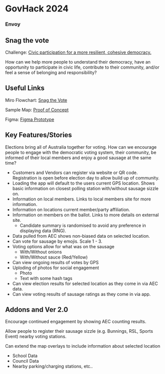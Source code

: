 # GovHack 2024
### Envoy

## Snag the vote

Challenge: [Civic participation for a more resilient, cohesive democracy.](https://hackerspace.govhack.org/challenges/civic_participation_for_a_more_resilient_cohesive_democracy)

How can we help more people to understand their democracy, have an opportunity to participate in civic life, contribute to their community, and/or feel a sense of belonging and responsibility?

## Useful Links

Miro Flowchart: [Snag the Vote](https://miro.com/app/board/uXjVKiUvmvw=/)

Sample Map: [Proof of Concept](https://www.arcgis.com/apps/mapviewer/index.html?webmap=88d2b75f8cd24ec0bbfc0d75c906e83b)

Figma: [Figma Prototype](https://www.figma.com/design/42WmusXtYnpCz5weNTX8Vz/Snag-the-vote?node-id=6-460&t=uSeS9UIOonIzDPgx-1)

## Key Features/Stories

Elections bring all of Australia together for voting. How can we encourage people to engage with the democratic voting system, their community, be informed of their local members and enjoy a good sausage at the same time?

- Customers and Vendors can register via website or QR code. Registration is open before election day to allow build up of community.
- Loading the app will default to the users current GPS location. Shows basic information on closest polling station with/without sausage sizzle on.
- Information on local members. Links to local members site for more information.
- Information on locations current member/party affiliation.
- Information on members on the ballot. Links to more details on external site.
  - Candidate summary is randomised to avoid any preference in displaying data (RNG).
- Data pulled from AEC shows non-biased data on selected location.
- Can vote for sausage by emojis. Scale 1 - 3.
- Voting options allow for what was on the sausage
  - With/Without onions
  - With/Without sauce (Red/Yellow)
- Can view ongoing results of votes by GPS
- Uploding of photos for social engagement
  - Photo
  - Text with some hash tags
 - Can view election results for selected location as they come in via AEC data.
 - Can view voting results of sausage ratings as they come in via app.

## Addons and Ver 2.0

Encourage continued engagement by showing AEC counting results.

Allow people to register their sausage sizzle (e.g. Bunnings, RSL, Sports Event) nearby voting stations.

Can extend the map overlays to include information about selected location
- School Data
- Council Data
- Nearby parking/charging stations, etc..
  
